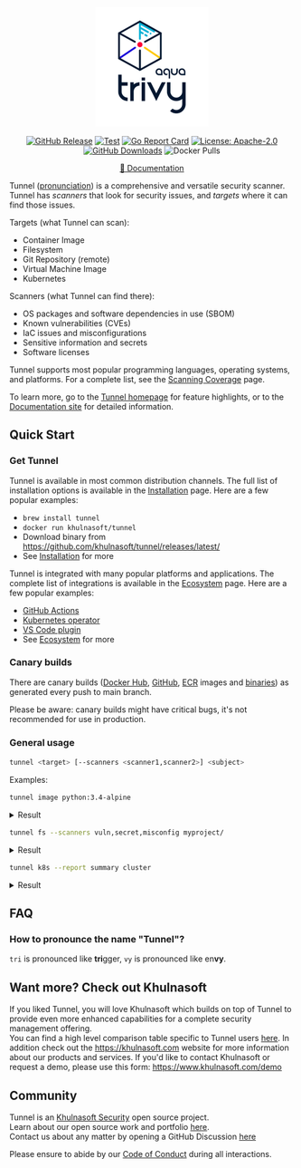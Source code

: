 <div align="center">
<img src="docs/imgs/logo.png" width="200">

[![GitHub Release][release-img]][release]
[![Test][test-img]][test]
[![Go Report Card][go-report-img]][go-report]
[![License: Apache-2.0][license-img]][license]
[![GitHub Downloads][github-downloads-img]][release]
![Docker Pulls][docker-pulls]

[📖 Documentation][docs]
</div>

Tunnel ([pronunciation][pronunciation]) is a comprehensive and versatile security scanner.
Tunnel has *scanners* that look for security issues, and *targets* where it can find those issues.

Targets (what Tunnel can scan):

- Container Image
- Filesystem
- Git Repository (remote)
- Virtual Machine Image
- Kubernetes

Scanners (what Tunnel can find there):

- OS packages and software dependencies in use (SBOM)
- Known vulnerabilities (CVEs)
- IaC issues and misconfigurations
- Sensitive information and secrets
- Software licenses

Tunnel supports most popular programming languages, operating systems, and platforms. For a complete list, see the [Scanning Coverage] page.

To learn more, go to the [Tunnel homepage][homepage] for feature highlights, or to the [Documentation site][docs] for detailed information.

## Quick Start

### Get Tunnel

Tunnel is available in most common distribution channels. The full list of installation options is available in the [Installation] page. Here are a few popular examples:

- `brew install tunnel`
- `docker run khulnasoft/tunnel`
- Download binary from <https://github.com/khulnasoft/tunnel/releases/latest/>
- See [Installation] for more

Tunnel is integrated with many popular platforms and applications. The complete list of integrations is available in the [Ecosystem] page. Here are a few popular examples:

- [GitHub Actions](https://github.com/khulnasoft/tunnel-action)
- [Kubernetes operator](https://github.com/khulnasoft/tunnel-operator)
- [VS Code plugin](https://github.com/khulnasoft/tunnel-vscode-extension)
- See [Ecosystem] for more

### Canary builds
There are canary builds ([Docker Hub](https://hub.docker.com/r/khulnasoft/tunnel/tags?page=1&name=canary), [GitHub](https://github.com/khulnasoft/tunnel/pkgs/container/tunnel/75776514?tag=canary), [ECR](https://gallery.ecr.aws/khulnasoft/tunnel#canary) images and [binaries](https://github.com/khulnasoft/tunnel/actions/workflows/canary.yaml)) as generated every push to main branch.

Please be aware: canary builds might have critical bugs, it's not recommended for use in production.

### General usage

```bash
tunnel <target> [--scanners <scanner1,scanner2>] <subject>
```

Examples:

```bash
tunnel image python:3.4-alpine
```

<details>
<summary>Result</summary>

https://user-images.githubusercontent.com/1161307/171013513-95f18734-233d-45d3-aaf5-d6aec687db0e.mov

</details>

```bash
tunnel fs --scanners vuln,secret,misconfig myproject/
```

<details>
<summary>Result</summary>

https://user-images.githubusercontent.com/1161307/171013917-b1f37810-f434-465c-b01a-22de036bd9b3.mov

</details>

```bash
tunnel k8s --report summary cluster
```

<details>
<summary>Result</summary>

![k8s summary](docs/imgs/tunnel-k8s.png)

</details>

## FAQ

### How to pronounce the name "Tunnel"?

`tri` is pronounced like **tri**gger, `vy` is pronounced like en**vy**.

## Want more? Check out Khulnasoft

If you liked Tunnel, you will love Khulnasoft which builds on top of Tunnel to provide even more enhanced capabilities for a complete security management offering.  
You can find a high level comparison table specific to Tunnel users [here](https://tunnel.khulnasoft.com/latest/commercial/compare/).
In addition check out the <https://khulnasoft.com> website for more information about our products and services.
If you'd like to contact Khulnasoft or request a demo, please use this form: <https://www.khulnasoft.com/demo>

## Community

Tunnel is an [Khulnasoft Security][khulnasoft] open source project.  
Learn about our open source work and portfolio [here][oss].  
Contact us about any matter by opening a GitHub Discussion [here][discussions]

Please ensure to abide by our [Code of Conduct][code-of-conduct] during all interactions.

[test]: https://github.com/khulnasoft/tunnel/actions/workflows/test.yaml
[test-img]: https://github.com/khulnasoft/tunnel/actions/workflows/test.yaml/badge.svg
[go-report]: https://goreportcard.com/report/github.com/khulnasoft/tunnel
[go-report-img]: https://goreportcard.com/badge/github.com/khulnasoft/tunnel
[release]: https://github.com/khulnasoft/tunnel/releases
[release-img]: https://img.shields.io/github/release/khulnasoft/tunnel.svg?logo=github
[github-downloads-img]: https://img.shields.io/github/downloads/khulnasoft/tunnel/total?logo=github
[docker-pulls]: https://img.shields.io/docker/pulls/khulnasoft/tunnel?logo=docker&label=docker%20pulls%20%2F%20tunnel
[license]: https://github.com/khulnasoft/tunnel/blob/main/LICENSE
[license-img]: https://img.shields.io/badge/License-Apache%202.0-blue.svg
[homepage]: https://tunnel.khulnasoft.com
[docs]: https://tunnel.khulnasoft.com/latest/docs/
[pronunciation]: #how-to-pronounce-the-name-tunnel
[code-of-conduct]: https://github.com/khulnasoft/community/blob/main/CODE_OF_CONDUCT.md

[Installation]:https://tunnel.khulnasoft.com/latest/getting-started/installation/
[Ecosystem]: https://tunnel.khulnasoft.com/latest/ecosystem/
[Scanning Coverage]: https://tunnel.khulnasoft.com/latest/docs/coverage/

[alpine]: https://ariadne.space/2021/06/08/the-vulnerability-remediation-lifecycle-of-alpine-containers/
[rego]: https://www.openpolicyagent.org/docs/latest/#rego
[sigstore]: https://www.sigstore.dev/

[khulnasoft]: https://khulnasoft.com
[oss]: https://www.khulnasoft.com/products/open-source-projects/
[discussions]: https://github.com/khulnasoft/tunnel/discussions
